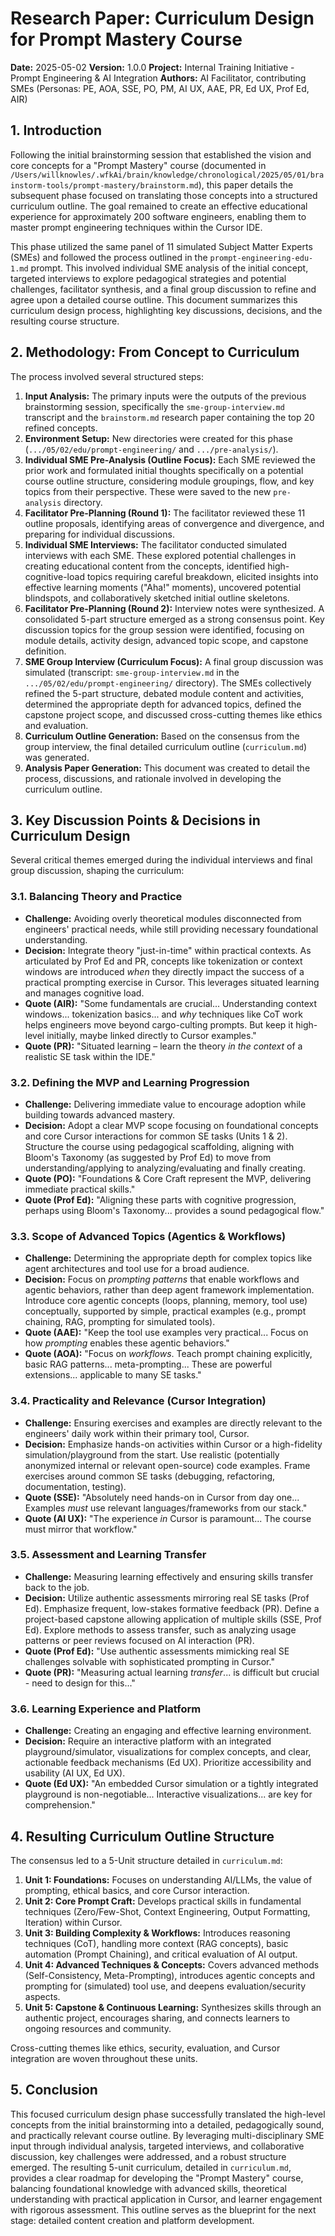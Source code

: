 # Research Paper: Curriculum Design for Prompt Mastery Course

**Date:** 2025-05-02
**Version:** 1.0.0
**Project:** Internal Training Initiative - Prompt Engineering & AI Integration
**Authors:** AI Facilitator, contributing SMEs (Personas: PE, AOA, SSE, PO, PM, AI UX, AAE, PR, Ed UX, Prof Ed, AIR)

## 1. Introduction

Following the initial brainstorming session that established the vision and core concepts for a "Prompt Mastery" course (documented in `/Users/willknowles/.wfkAi/brain/knowledge/chronological/2025/05/01/brainstorm-tools/prompt-mastery/brainstorm.md`), this paper details the subsequent phase focused on translating those concepts into a structured curriculum outline. The goal remained to create an effective educational experience for approximately 200 software engineers, enabling them to master prompt engineering techniques within the Cursor IDE.

This phase utilized the same panel of 11 simulated Subject Matter Experts (SMEs) and followed the process outlined in the `prompt-engineering-edu-1.md` prompt. This involved individual SME analysis of the initial concept, targeted interviews to explore pedagogical strategies and potential challenges, facilitator synthesis, and a final group discussion to refine and agree upon a detailed course outline. This document summarizes this curriculum design process, highlighting key discussions, decisions, and the resulting course structure.

## 2. Methodology: From Concept to Curriculum

The process involved several structured steps:

1.  **Input Analysis:** The primary inputs were the outputs of the previous brainstorming session, specifically the `sme-group-interview.md` transcript and the `brainstorm.md` research paper containing the top 20 refined concepts.
2.  **Environment Setup:** New directories were created for this phase (`.../05/02/edu/prompt-engineering/` and `.../pre-analysis/`).
3.  **Individual SME Pre-Analysis (Outline Focus):** Each SME reviewed the prior work and formulated initial thoughts specifically on a potential course outline structure, considering module groupings, flow, and key topics from their perspective. These were saved to the new `pre-analysis` directory.
4.  **Facilitator Pre-Planning (Round 1):** The facilitator reviewed these 11 outline proposals, identifying areas of convergence and divergence, and preparing for individual discussions.
5.  **Individual SME Interviews:** The facilitator conducted simulated interviews with each SME. These explored potential challenges in creating educational content from the concepts, identified high-cognitive-load topics requiring careful breakdown, elicited insights into effective learning moments ("Aha!" moments), uncovered potential blindspots, and collaboratively sketched initial outline skeletons.
6.  **Facilitator Pre-Planning (Round 2):** Interview notes were synthesized. A consolidated 5-part structure emerged as a strong consensus point. Key discussion topics for the group session were identified, focusing on module details, activity design, advanced topic scope, and capstone definition.
7.  **SME Group Interview (Curriculum Focus):** A final group discussion was simulated (transcript: `sme-group-interview.md` in the `.../05/02/edu/prompt-engineering/` directory). The SMEs collectively refined the 5-part structure, debated module content and activities, determined the appropriate depth for advanced topics, defined the capstone project scope, and discussed cross-cutting themes like ethics and evaluation.
8.  **Curriculum Outline Generation:** Based on the consensus from the group interview, the final detailed curriculum outline (`curriculum.md`) was generated.
9.  **Analysis Paper Generation:** This document was created to detail the process, discussions, and rationale involved in developing the curriculum outline.

## 3. Key Discussion Points & Decisions in Curriculum Design

Several critical themes emerged during the individual interviews and final group discussion, shaping the curriculum:

### 3.1. Balancing Theory and Practice
*   **Challenge:** Avoiding overly theoretical modules disconnected from engineers' practical needs, while still providing necessary foundational understanding.
*   **Decision:** Integrate theory "just-in-time" within practical contexts. As articulated by Prof Ed and PR, concepts like tokenization or context windows are introduced *when* they directly impact the success of a practical prompting exercise in Cursor. This leverages situated learning and manages cognitive load.
*   **Quote (AIR):** "Some fundamentals are crucial... Understanding context windows... tokenization basics... and *why* techniques like CoT work helps engineers move beyond cargo-culting prompts. But keep it high-level initially, maybe linked directly to Cursor examples."
*   **Quote (PR):** "Situated learning – learn the theory *in the context* of a realistic SE task within the IDE."

### 3.2. Defining the MVP and Learning Progression
*   **Challenge:** Delivering immediate value to encourage adoption while building towards advanced mastery.
*   **Decision:** Adopt a clear MVP scope focusing on foundational concepts and core Cursor interactions for common SE tasks (Units 1 & 2). Structure the course using pedagogical scaffolding, aligning with Bloom's Taxonomy (as suggested by Prof Ed) to move from understanding/applying to analyzing/evaluating and finally creating.
*   **Quote (PO):** "Foundations & Core Craft represent the MVP, delivering immediate practical skills."
*   **Quote (Prof Ed):** "Aligning these parts with cognitive progression, perhaps using Bloom's Taxonomy... provides a sound pedagogical flow."

### 3.3. Scope of Advanced Topics (Agentics & Workflows)
*   **Challenge:** Determining the appropriate depth for complex topics like agent architectures and tool use for a broad audience.
*   **Decision:** Focus on *prompting patterns* that enable workflows and agentic behaviors, rather than deep agent framework implementation. Introduce core agentic concepts (loops, planning, memory, tool use) conceptually, supported by simple, practical examples (e.g., prompt chaining, RAG, prompting for simulated tools).
*   **Quote (AAE):** "Keep the tool use examples very practical... Focus on how *prompting* enables these agentic behaviors."
*   **Quote (AOA):** "Focus on *workflows*. Teach prompt chaining explicitly, basic RAG patterns... meta-prompting... These are powerful extensions... applicable to many SE tasks."

### 3.4. Practicality and Relevance (Cursor Integration)
*   **Challenge:** Ensuring exercises and examples are directly relevant to the engineers' daily work within their primary tool, Cursor.
*   **Decision:** Emphasize hands-on activities within Cursor or a high-fidelity simulation/playground from the start. Use realistic (potentially anonymized internal or relevant open-source) code examples. Frame exercises around common SE tasks (debugging, refactoring, documentation, testing).
*   **Quote (SSE):** "Absolutely need hands-on in Cursor from day one... Examples *must* use relevant languages/frameworks from our stack."
*   **Quote (AI UX):** "The experience *in* Cursor is paramount... The course must mirror that workflow."

### 3.5. Assessment and Learning Transfer
*   **Challenge:** Measuring learning effectively and ensuring skills transfer back to the job.
*   **Decision:** Utilize authentic assessments mirroring real SE tasks (Prof Ed). Emphasize frequent, low-stakes formative feedback (PR). Define a project-based capstone allowing application of multiple skills (SSE, Prof Ed). Explore methods to assess transfer, such as analyzing usage patterns or peer reviews focused on AI interaction (PR).
*   **Quote (Prof Ed):** "Use authentic assessments mimicking real SE challenges solvable with sophisticated prompting in Cursor."
*   **Quote (PR):** "Measuring actual learning *transfer*... is difficult but crucial - need to design for this..."

### 3.6. Learning Experience and Platform
*   **Challenge:** Creating an engaging and effective learning environment.
*   **Decision:** Require an interactive platform with an integrated playground/simulator, visualizations for complex concepts, and clear, actionable feedback mechanisms (Ed UX). Prioritize accessibility and usability (AI UX, Ed UX).
*   **Quote (Ed UX):** "An embedded Cursor simulation or a tightly integrated playground is non-negotiable... Interactive visualizations... are key for comprehension."

## 4. Resulting Curriculum Outline Structure

The consensus led to a 5-Unit structure detailed in `curriculum.md`:

1.  **Unit 1: Foundations:** Focuses on understanding AI/LLMs, the value of prompting, ethical basics, and core Cursor interaction.
2.  **Unit 2: Core Prompt Craft:** Develops practical skills in fundamental techniques (Zero/Few-Shot, Context Engineering, Output Formatting, Iteration) within Cursor.
3.  **Unit 3: Building Complexity & Workflows:** Introduces reasoning techniques (CoT), handling more context (RAG concepts), basic automation (Prompt Chaining), and critical evaluation of AI output.
4.  **Unit 4: Advanced Techniques & Concepts:** Covers advanced methods (Self-Consistency, Meta-Prompting), introduces agentic concepts and prompting for (simulated) tool use, and deepens evaluation/security aspects.
5.  **Unit 5: Capstone & Continuous Learning:** Synthesizes skills through an authentic project, encourages sharing, and connects learners to ongoing resources and community.

Cross-cutting themes like ethics, security, evaluation, and Cursor integration are woven throughout these units.

## 5. Conclusion

This focused curriculum design phase successfully translated the high-level concepts from the initial brainstorming into a detailed, pedagogically sound, and practically relevant course outline. By leveraging multi-disciplinary SME input through individual analysis, targeted interviews, and collaborative discussion, key challenges were addressed, and a robust structure emerged. The resulting 5-unit curriculum, detailed in `curriculum.md`, provides a clear roadmap for developing the "Prompt Mastery" course, balancing foundational knowledge with advanced skills, theoretical understanding with practical application in Cursor, and learner engagement with rigorous assessment. This outline serves as the blueprint for the next stage: detailed content creation and platform development. 